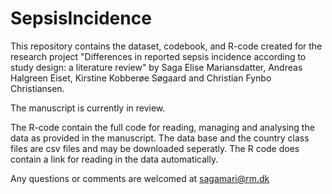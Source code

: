 # SepsisIncidence

This repository contains the dataset, codebook, and R-code created for the research project "Differences in reported sepsis incidence according to study design: a literature review" by Saga Elise Mariansdatter, Andreas Halgreen Eiset, Kirstine Kobberøe Søgaard and Christian Fynbo Christiansen.

The manuscript is currently in review.

The R-code contain the full code for reading, managing and analysing the data as provided in the manuscript.
The data base and the country class files are csv files and may be downloaded seperatly. The R code does contain a link for reading in the data automatically.

Any questions or comments are welcomed at sagamari@rm.dk
